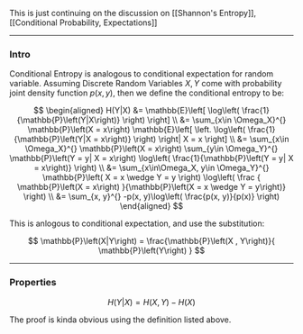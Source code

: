 This is just continuing on the discussion on [[Shannon's Entropy]], [[Conditional Probability, Expectations]]


---
### **Intro**

Conditional Entropy is analogous to conditional expectation for random variable. Assuming Discrete Random Variables $X, Y$ come with probability joint density function $p(x, y)$, then we define the conditional entropy to be: 

$$
\begin{aligned}
    H(Y|X) &= \mathbb{E}\left[
            \log\left(
                \frac{1}{\mathbb{P}\left(Y|X\right)}
            \right)
        \right]
    \\
    &= 
    \sum_{x\in \Omega_X}^{}
    \mathbb{P}\left(X = x\right)
    \mathbb{E}\left[
            \left.
                \log\left(
                    \frac{1}{\mathbb{P}\left(Y|X = x\right)}
                \right)
            \right|
            X = x
        \right]
    \\
    &=
    \sum_{x\in \Omega_X}^{}
    \mathbb{P}\left(X = x\right)
    \sum_{y\in \Omega_Y}^{}
        \mathbb{P}\left(Y = y| X = x\right)
        \log\left(
            \frac{1}{\mathbb{P}\left(Y = y| X = x\right)}
        \right)
    \\
    &= 
    \sum_{x\in\Omega_X, y\in \Omega_Y}^{}
    \mathbb{P}\left(
            X = x \wedge Y = y
        \right)
    \log\left(
        \frac
        {
            \mathbb{P}\left(X = x\right)
        }{\mathbb{P}\left(X = x \wedge Y = y\right)}
    \right)
    \\
    &= 
    \sum_{x, y}^{}
        -p(x, y)\log\left(
            \frac{p(x, y)}{p(x)}
        \right)
\end{aligned}
$$

This is anlogous to conditional expectation, and use the substitution: 

$$
\mathbb{P}\left(X|Y\right) = 
\frac{\mathbb{P}\left(X , Y\right)}{
    \mathbb{P}\left(Y\right)
}
$$








---
### **Properties**


$$
H(Y|X) = H(X, Y) - H(X)
$$

The proof is kinda obvious using the definition listed above. 


